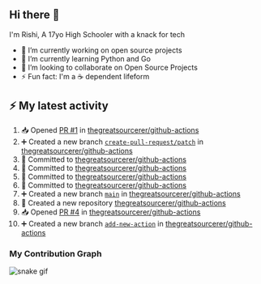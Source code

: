 ## Hi there 👋

I'm Rishi, A 17yo High Schooler with a knack for tech

- 🔭 I’m currently working on open source projects
- 🌱 I’m currently learning Python and Go
- 👯 I’m looking to collaborate on Open Source Projects
- ⚡ Fun fact: I'm a ☕ dependent lifeform


## :zap: My latest activity

<!--START_SECTION:activity-->
1. 📥 Opened [PR #1](https://github.com/thegreatsourcerer/github-actions/pull/1) in [thegreatsourcerer/github-actions](https://github.com/thegreatsourcerer/github-actions)
2. ➕ Created a new branch [`create-pull-request/patch`](https://github.com/thegreatsourcerer/github-actions/tree/create-pull-request/patch) in [thegreatsourcerer/github-actions](https://github.com/thegreatsourcerer/github-actions)
3. 📝 Committed to [thegreatsourcerer/github-actions](https://github.com/thegreatsourcerer/github-actions/commit/68f19bb145773876e0f40bb4f5706e14a217c83c)
4. 📝 Committed to [thegreatsourcerer/github-actions](https://github.com/thegreatsourcerer/github-actions/commit/6c4184aeadaf7e1958035b0510fc47706d8ad39f)
5. 📝 Committed to [thegreatsourcerer/github-actions](https://github.com/thegreatsourcerer/github-actions/commit/2a96daf99284103ba63ae49ce64bfec3ea2b8239)
6. 📝 Committed to [thegreatsourcerer/github-actions](https://github.com/thegreatsourcerer/github-actions/commit/9a13b6c7fb28d5410119996775f59095c0b69f31)
7. ➕ Created a new branch [`main`](https://github.com/thegreatsourcerer/github-actions/tree/main) in [thegreatsourcerer/github-actions](https://github.com/thegreatsourcerer/github-actions)
8. 🎉 Created a new repository [thegreatsourcerer/github-actions](https://github.com/thegreatsourcerer/github-actions)
9. 📥 Opened [PR #4](https://github.com/thegreatsourcerer/github-actions/pull/4) in [thegreatsourcerer/github-actions](https://github.com/thegreatsourcerer/github-actions)
10. ➕ Created a new branch [`add-new-action`](https://github.com/thegreatsourcerer/github-actions/tree/add-new-action) in [thegreatsourcerer/github-actions](https://github.com/thegreatsourcerer/github-actions)
<!--END_SECTION:activity-->


### My Contribution Graph

![snake gif](https://github.com/thegreatsourcerer/thegreatsourcerer/blob/output/ocean.gif)

